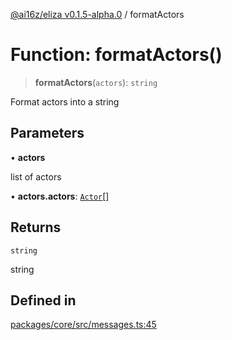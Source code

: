 [@ai16z/eliza v0.1.5-alpha.0](../index.md) / formatActors

# Function: formatActors()

> **formatActors**(`actors`): `string`

Format actors into a string

## Parameters

• **actors**

list of actors

• **actors.actors**: [`Actor`](../interfaces/Actor.md)[]

## Returns

`string`

string

## Defined in

[packages/core/src/messages.ts:45](https://github.com/meliksahgurtemel/eliza/blob/main/packages/core/src/messages.ts#L45)
